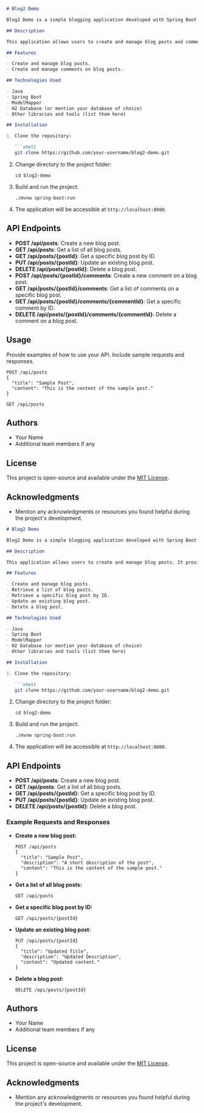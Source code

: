 
```markdown
# Blog2 Demo

Blog2 Demo is a simple blogging application developed with Spring Boot.

## Description

This application allows users to create and manage blog posts and comments. It provides RESTful API endpoints for creating, reading, updating, and deleting posts and comments.

## Features

- Create and manage blog posts.
- Create and manage comments on blog posts.

## Technologies Used

- Java
- Spring Boot
- ModelMapper
- H2 Database (or mention your database of choice)
- Other libraries and tools (list them here)

## Installation

1. Clone the repository:

   ```shell
   git clone https://github.com/your-username/blog2-demo.git
   ```

2. Change directory to the project folder:

   ```shell
   cd blog2-demo
   ```

3. Build and run the project:

   ```shell
   ./mvnw spring-boot:run
   ```

4. The application will be accessible at `http://localhost:8080`.

## API Endpoints

- **POST /api/posts**: Create a new blog post.
- **GET /api/posts**: Get a list of all blog posts.
- **GET /api/posts/{postId}**: Get a specific blog post by ID.
- **PUT /api/posts/{postId}**: Update an existing blog post.
- **DELETE /api/posts/{postId}**: Delete a blog post.
- **POST /api/posts/{postId}/comments**: Create a new comment on a blog post.
- **GET /api/posts/{postId}/comments**: Get a list of comments on a specific blog post.
- **GET /api/posts/{postId}/comments/{commentId}**: Get a specific comment by ID.
- **DELETE /api/posts/{postId}/comments/{commentId}**: Delete a comment on a blog post.

## Usage

Provide examples of how to use your API. Include sample requests and responses.

```http
POST /api/posts
{
  "title": "Sample Post",
  "content": "This is the content of the sample post."
}
```

```http
GET /api/posts
```

## Authors

- Your Name
- Additional team members if any

## License

This project is open-source and available under the [MIT License](LICENSE).

## Acknowledgments

- Mention any acknowledgments or resources you found helpful during the project's development.



```markdown
# Blog2 Demo

Blog2 Demo is a simple blogging application developed with Spring Boot.

## Description

This application allows users to create and manage blog posts. It provides RESTful API endpoints for creating, reading, updating, and deleting posts.

## Features

- Create and manage blog posts.
- Retrieve a list of blog posts.
- Retrieve a specific blog post by ID.
- Update an existing blog post.
- Delete a blog post.

## Technologies Used

- Java
- Spring Boot
- ModelMapper
- H2 Database (or mention your database of choice)
- Other libraries and tools (list them here)

## Installation

1. Clone the repository:

   ```shell
   git clone https://github.com/your-username/blog2-demo.git
   ```

2. Change directory to the project folder:

   ```shell
   cd blog2-demo
   ```

3. Build and run the project:

   ```shell
   ./mvnw spring-boot:run
   ```

4. The application will be accessible at `http://localhost:8080`.

## API Endpoints

- **POST /api/posts**: Create a new blog post.
- **GET /api/posts**: Get a list of all blog posts.
- **GET /api/posts/{postId}**: Get a specific blog post by ID.
- **PUT /api/posts/{postId}**: Update an existing blog post.
- **DELETE /api/posts/{postId}**: Delete a blog post.

### Example Requests and Responses

- **Create a new blog post:**

  ```http
  POST /api/posts
  {
    "title": "Sample Post",
    "description": "A short description of the post",
    "content": "This is the content of the sample post."
  }
  ```

- **Get a list of all blog posts:**

  ```http
  GET /api/posts
  ```

- **Get a specific blog post by ID:**

  ```http
  GET /api/posts/{postId}
  ```

- **Update an existing blog post:**

  ```http
  PUT /api/posts/{postId}
  {
    "title": "Updated Title",
    "description": "Updated Description",
    "content": "Updated content."
  }
  ```

- **Delete a blog post:**

  ```http
  DELETE /api/posts/{postId}
  ```

## Authors

- Your Name
- Additional team members if any

## License

This project is open-source and available under the [MIT License](LICENSE).

## Acknowledgments

- Mention any acknowledgments or resources you found helpful during the project's development.

```

